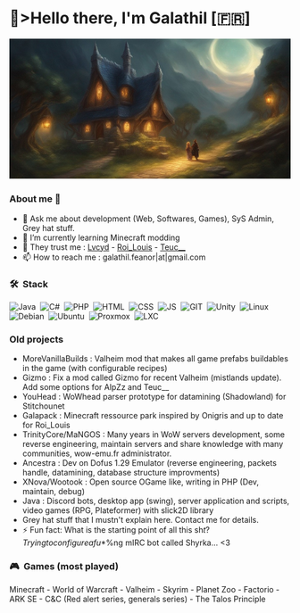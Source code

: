 # 💙>Hello there, I'm Galathil [🇫🇷]
<picture>
  <img alt="Github profile banner" src="github-profile-banner.jpg">
</picture>

### About me 👋
- 💬 Ask me about development (Web, Softwares, Games), SyS Admin, Grey hat stuff.
- 🌱 I’m currently learning Minecraft modding
- 💜 They trust me : [Lvcyd](https://www.twitch.tv/lvcyd) - [Roi_Louis](https://www.youtube.com/@RoiLouisMC) - [Teuc__](https://www.twitch.tv/teuc__)
- 📫 How to reach me : galathil.feanor|at|gmail.com

### 🛠 &nbsp;Stack
![Java](https://img.shields.io/badge/Java-05122A?style=flat&logo=java&logoColor=blue)&nbsp;
![C#](https://img.shields.io/badge/C%20Sharp-05122A?style=flat&logo=csharp&logoColor=blue)&nbsp;
![PHP](https://img.shields.io/badge/PHP-05122A?style=flat&logo=php&logoColor=blue)&nbsp;
![HTML](https://img.shields.io/badge/HTML-05122A?style=flat&logo=html5&logoColor=blue)&nbsp;
![CSS](https://img.shields.io/badge/CSS-05122A?style=flat&logo=css3&logoColor=blue)&nbsp;
![JS](https://img.shields.io/badge/JS-05122A?style=flat&logo=javascript&logoColor=blue)&nbsp;
![GIT](https://img.shields.io/badge/GIT-05122A?style=flat&logo=git&logoColor=blue)&nbsp;
![Unity](https://img.shields.io/badge/Unity-05122A?style=flat&logo=unity&logoColor=blue)&nbsp;
![Linux](https://img.shields.io/badge/Linux-05122A?style=flat&logo=linux&logoColor=blue)&nbsp;
![Debian](https://img.shields.io/badge/Debian-05122A?style=flat&logo=debian&logoColor=blue)&nbsp;
![Ubuntu](https://img.shields.io/badge/Ubuntu-05122A?style=flat&logo=ubuntu&logoColor=blue)&nbsp;
![Proxmox](https://img.shields.io/badge/Proxmox-05122A?style=flat&logo=proxmox&logoColor=blue)&nbsp;
![LXC](https://img.shields.io/badge/LXC-05122A?style=flat&logo=lxc&logoColor=blue)&nbsp;

### Old projects
- MoreVanillaBuilds : Valheim mod that makes all game prefabs buildables in the game (with configurable recipes)
- Gizmo : Fix a mod called Gizmo for recent Valheim (mistlands update). Add some options for AlpZz and Teuc__
- YouHead : WoWhead parser prototype for datamining (Shadowland) for Stitchounet
- Galapack : Minecraft ressource park inspired by Onigris and up to date for Roi_Louis
- TrinityCore/MaNGOS : Many years in WoW servers development, some reverse engineering, maintain servers and share knowledge with many communities, wow-emu.fr administrator.
- Ancestra : Dev on Dofus 1.29 Emulator (reverse engineering, packets handle, datamining, database structure improvments)
- XNova/Wootook : Open source OGame like, writing in PHP (Dev, maintain, debug)
- Java : Discord bots, desktop app (swing), server application and scripts, video games (RPG, Plateformer) with slick2D library
- Grey hat stuff that I mustn't explain here. Contact me for details.
- ⚡ Fun fact: What is the starting point of all this sh$t? Trying to configure a fu*$%ng mIRC bot called Shyrka... <3

### 🎮 &nbsp;Games (most played)
Minecraft - World of Warcraft - Valheim - Skyrim - Planet Zoo - Factorio - ARK SE - C&C (Red alert series, generals series) - The Talos Principle

<!--
**galathil/galathil** is a ✨ _special_ ✨ repository because its `README.md` (this file) appears on your GitHub profile.

Here are some ideas to get you started:

- 🔭 I’m currently working on ...
- 🌱 I’m currently learning ...
- 👯 I’m looking to collaborate on ...
- 🤔 I’m looking for help with ...
- 💬 Ask me about ...
- 📫 How to reach me: ...
- 😄 Pronouns: ...
- ⚡ Fun fact: ...
-->
